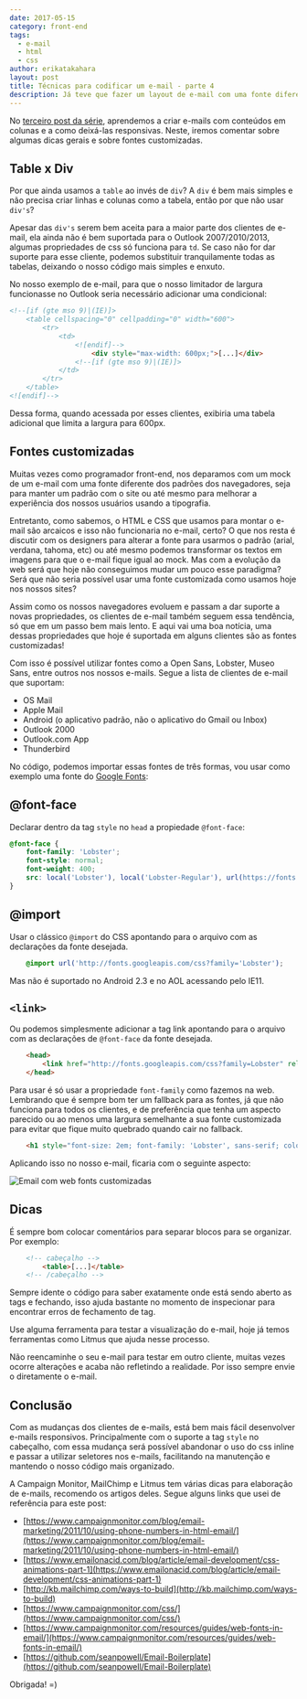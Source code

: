```yaml
---
date: 2017-05-15
category: front-end
tags:
  - e-mail
  - html
  - css
author: erikatakahara
layout: post
title: Técnicas para codificar um e-mail - parte 4
description: Já teve que fazer um layout de e-mail com uma fonte diferente do padrão? Neste post iremos abordar como é possível fazer isso, além de comentar sobre algumas dicas gerais.
---
```


No [terceiro post da série](/tecnicas-para-codificar-um-e-mail-parte-3/), aprendemos a criar e-mails com conteúdos em colunas e a como deixá-las responsivas. Neste, iremos comentar sobre algumas dicas gerais e sobre fontes customizadas.

## Table x Div
Por que ainda usamos a `table` ao invés de `div`? A `div` é bem mais simples e não precisa criar linhas e colunas como a tabela, então por que não usar `div's`?

Apesar das `div's` serem bem aceita para a maior parte dos clientes de e-mail, ela ainda não é bem suportada para o Outlook 2007/2010/2013, algumas propriedades de css só funciona para `td`. Se caso não for dar suporte para esse cliente, podemos substituir tranquilamente todas as tabelas, deixando o nosso código mais simples e enxuto.

No nosso exemplo de e-mail, para que o nosso limitador de largura funcionasse no Outlook seria necessário adicionar uma condicional:

```HTML
<!--[if (gte mso 9)|(IE)]>
    <table cellspacing="0" cellpadding="0" width="600">
        <tr>
            <td>
                <![endif]-->
                    <div style="max-width: 600px;">[...]</div>
                <!--[if (gte mso 9)|(IE)]>
            </td>
        </tr>
    </table>
<![endif]-->
```

Dessa forma, quando acessada por esses clientes, exibiria uma tabela adicional que limita a largura para 600px.

## Fontes customizadas
Muitas vezes como programador front-end, nos deparamos com um mock de um e-mail com uma fonte diferente dos padrões dos navegadores, seja para manter um padrão com o site ou até mesmo para melhorar a experiência dos nossos usuários usando a tipografia.

Entretanto, como sabemos, o HTML e CSS que usamos para montar o e-mail são arcaicos e isso não funcionaria no e-mail, certo? O que nos resta é discutir com os designers para alterar a fonte para usarmos o padrão (arial, verdana, tahoma, etc) ou até mesmo podemos transformar os textos em imagens para que o e-mail fique igual ao mock. Mas com a evolução da web será que hoje não conseguimos mudar um pouco esse paradigma? Será que não seria possível usar uma fonte customizada como usamos hoje nos nossos sites?

Assim como os nossos navegadores evoluem e passam a dar suporte a novas propriedades, os clientes de e-mail também seguem essa tendência, só que em um passo bem mais lento. E aqui vai uma boa notícia, uma dessas propriedades que hoje é suportada em alguns clientes são as fontes customizadas!

Com isso é possível utilizar fontes como a Open Sans, Lobster, Museo Sans, entre outros nos nossos e-mails. Segue a lista de clientes de e-mail que suportam:

- OS Mail
- Apple Mail
- Android (o aplicativo padrão, não o aplicativo do Gmail ou Inbox)
- Outlook 2000
- Outlook.com App
- Thunderbird

No código, podemos importar essas fontes de três formas, vou usar como exemplo uma fonte do <a href='https://fonts.google.com/' rel='nofollow' target='_blank'>Google Fonts</a>:

## @font-face

Declarar dentro da tag `style` no `head` a propiedade `@font-face`:

```CSS
@font-face {
    font-family: 'Lobster';
    font-style: normal;
    font-weight: 400;
    src: local('Lobster'), local('Lobster-Regular'), url(https://fonts.gstatic.com/s/lobster/v18/MWVf-Rwh4GLQVBEwbyI61Q.woff) format('woff');
}
```

## @import

Usar o clássico `@import` do CSS apontando para o arquivo com as declarações da fonte desejada.

```CSS
    @import url('http://fonts.googleapis.com/css?family='Lobster');
```
Mas não é suportado no Android 2.3 e no AOL acessando pelo IE11.

## `<link>`

Ou podemos simplesmente adicionar a tag link apontando para o arquivo com as declarações de `@font-face` da fonte desejada.

```HTML
    <head>
        <link href="http://fonts.googleapis.com/css?family=Lobster" rel="stylesheet" type="text/css">
    </head>
```

Para usar é só usar a propriedade `font-family` como fazemos na web. Lembrando que é sempre bom ter um fallback para as fontes, já que não funciona para todos os clientes, e de preferência que tenha um aspecto parecido ou ao menos uma largura semelhante a sua fonte customizada para evitar que fique muito quebrado quando cair no fallback.

```HTML
    <h1 style="font-size: 2em; font-family: 'Lobster', sans-serif; color: #7F674D">Meu primeiro e-mail</h1>
```

Aplicando isso no nosso e-mail, ficaria com o seguinte aspecto:

![Email com web fonts customizadas](../images/tecnicas-para-codificar-um-e-mail-parte-4-1.png)

## Dicas
É sempre bom colocar comentários para separar blocos para se organizar. Por exemplo:

```HTML
    <!-- cabeçalho -->
        <table>[...]</table>
    <!-- /cabeçalho -->
```

Sempre idente o código para saber exatamente onde está sendo aberto as tags e fechando, isso ajuda bastante no momento de inspecionar para encontrar erros de fechamento de tag.

Use alguma ferramenta para testar a visualização do e-mail, hoje já temos ferramentas como Litmus que ajuda nesse processo.

Não reencaminhe o seu e-mail para testar em outro cliente, muitas vezes ocorre alterações e acaba não refletindo a realidade. Por isso sempre envie o diretamente o e-mail.

## Conclusão
Com as mudanças dos clientes de e-mails, está bem mais fácil desenvolver e-mails responsivos. Principalmente com o suporte a tag `style` no cabeçalho, com essa mudança será possível abandonar o uso do css inline e passar a utilizar seletores nos e-mails, facilitando na manutenção e mantendo o nosso código mais organizado.

A Campaign Monitor, MailChimp e Litmus tem várias dicas para elaboração de e-mails, recomendo os artigos deles. Segue alguns links que usei de referência para este post:

- [https://www.campaignmonitor.com/blog/email-marketing/2011/10/using-phone-numbers-in-html-email/](https://www.campaignmonitor.com/blog/email-marketing/2011/10/using-phone-numbers-in-html-email/)
- [https://www.emailonacid.com/blog/article/email-development/css-animations-part-1](https://www.emailonacid.com/blog/article/email-development/css-animations-part-1)
- [http://kb.mailchimp.com/ways-to-build](http://kb.mailchimp.com/ways-to-build)
- [https://www.campaignmonitor.com/css/](https://www.campaignmonitor.com/css/)
- [https://www.campaignmonitor.com/resources/guides/web-fonts-in-email/](https://www.campaignmonitor.com/resources/guides/web-fonts-in-email/)
- [https://github.com/seanpowell/Email-Boilerplate](https://github.com/seanpowell/Email-Boilerplate)

Obrigada! =)
